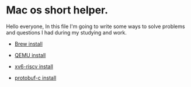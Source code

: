 # Mac os short helper.

Hello everyone, In this file I'm going to write some ways to solve problems and questions I had during my studying and work.

- [Brew install](https://github.com/NorthCapDiamond/Mac-users-life/blob/main/Brew)

- [QEMU install](https://github.com/NorthCapDiamond/Mac-users-life/blob/main/Install-Qemu.md)

- [xv6-riscv install](https://github.com/NorthCapDiamond/Mac-users-life/blob/main/xv6-riscv-install.md)

- [protobuf-c install](https://github.com/NorthCapDiamond/Mac-users-life/blob/main/protobuf-c.md)


